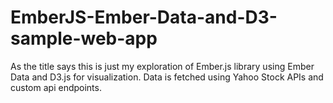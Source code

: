 EmberJS-Ember-Data-and-D3-sample-web-app
========================================

As the title says this is just my exploration of Ember.js library using Ember Data and D3.js for visualization. Data is fetched using Yahoo Stock APIs and custom api endpoints.
